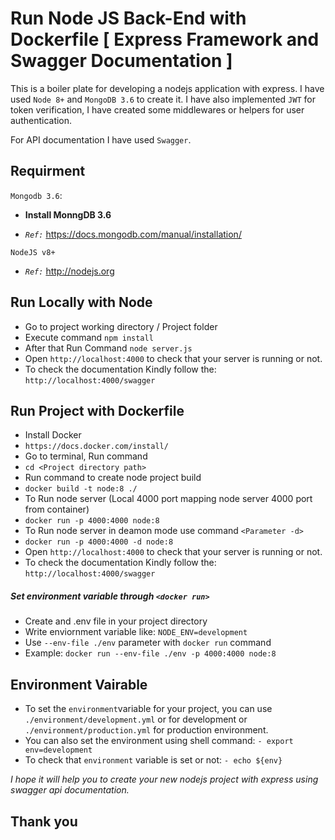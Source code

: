 # Run Node JS Back-End with Dockerfile [ Express Framework and Swagger Documentation ]

This is a boiler plate for developing a nodejs application with express. I have used `Node 8+` and `MongoDB 3.6` to create it. I have also implemented `JWT` for token verification, I have created some middlewares or helpers for user authentication.

For API documentation I have used `Swagger`.

## Requirment
 `Mongodb 3.6`:
+ **Install MonngDB 3.6**

+ *` Ref: `* https://docs.mongodb.com/manual/installation/


`NodeJS v8+`

+ *`Ref:`* http://nodejs.org

## Run Locally with Node
+ Go to project working directory / Project folder
+ Execute command   `npm install`
+ After that Run Command `node server.js`
+ Open `http://localhost:4000` to check that your server is running or not.
+ To check the documentation Kindly follow the: `http://localhost:4000/swagger`


## Run Project with Dockerfile
+ Install Docker
 + `https://docs.docker.com/install/`
+ Go to terminal, Run command
 + `cd <Project directory path>`
+ Run command to create node project build
 + `docker build -t node:8 ./`
+ To Run node server (Local 4000 port mapping node server 4000 port from container)
 + `docker run -p 4000:4000 node:8`
+ To Run node server in deamon mode use command `<Parameter -d>`
 + `docker run -p 4000:4000 -d node:8`
+ Open `http://localhost:4000` to check that your server is running or not.
+ To check the documentation Kindly follow the: `http://localhost:4000/swagger`


##### Set environment variable through `<docker run>`
- Create and .env file in your project directory
- Write enviornment variable like: `NODE_ENV=development`
- Use `--env-file ./env` parameter with `docker run` command
- Example: `docker run --env-file ./env -p 4000:4000 node:8`


## Environment Vairable
+ To set the `environment`variable for your project, you can use `./environment/development.yml` or for development or `./environment/production.yml` for production environment.
+ You can also set the environment using shell command:
    `- export env=development`
+ To check that `environment` variable is set or not:
   `- echo ${env}`

*I hope it will help you to create your new nodejs project with express using swagger api documentation.*
## Thank you
